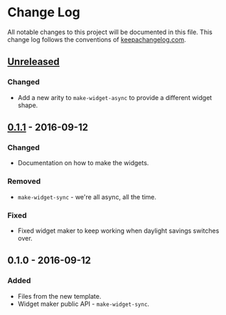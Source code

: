 # Change Log
All notable changes to this project will be documented in this file. This change log follows the conventions of [keepachangelog.com](http://keepachangelog.com/).

## [Unreleased]
### Changed
- Add a new arity to `make-widget-async` to provide a different widget shape.

## [0.1.1] - 2016-09-12
### Changed
- Documentation on how to make the widgets.

### Removed
- `make-widget-sync` - we're all async, all the time.

### Fixed
- Fixed widget maker to keep working when daylight savings switches over.

## 0.1.0 - 2016-09-12
### Added
- Files from the new template.
- Widget maker public API - `make-widget-sync`.

[Unreleased]: https://github.com/your-name/bookofcalmquotes/compare/0.1.1...HEAD
[0.1.1]: https://github.com/your-name/bookofcalmquotes/compare/0.1.0...0.1.1

